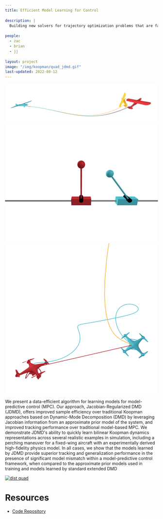 ```yaml
---
title: Efficient Model Learning for Control

description: |
  Building new solvers for trajectory optimization problems that are fast, accurate, and numerically robust.

people:
  - zac
  - brian
  - jj 

layout: project
image: "/img/koopman/quad_jdmd.gif"
last-updated: 2022-08-12
---
```


![Plane](/img/koopman/plane_jdmd.gif)
![Cartpole](/img/koopman/cartpole_good.gif)
![Quad](/img/koopman/quad_jdmd.gif)

We present a data-efficient algorithm for learning models for model-predictive control (MPC). Our approach, Jacobian-Regularized DMD (JDMD), offers improved sample efficiency over traditional Koopman approaches based on Dynamic-Mode Decomposition (DMD) by leveraging Jacobian  information from an approximate prior model of the system, and improved tracking performance over traditional model-based MPC. We demonstrate JDMD's ability to quickly learn bilinear Koopman dynamics representations across several realistic examples in simulation, including a perching maneuver for a fixed-wing aircraft with an experimentally derived high-fidelity physics model.   In all cases, we show that the models learned by JDMD provide superior tracking and generalization performance in the presence of significant model mismatch within a model-predictive control framework,  when compared to the approximate prior models used in training and models learned by  standard extended DMD

[![dist quad](http://img.youtube.com/vi/IegIUn9eTrE/0.jpg)](https://www.youtube.com/watch?v=IegIUn9eTrE "koopman")

# Resources
* [Code Repository](https://github.com/bjack205/BilinearControl.jl)

